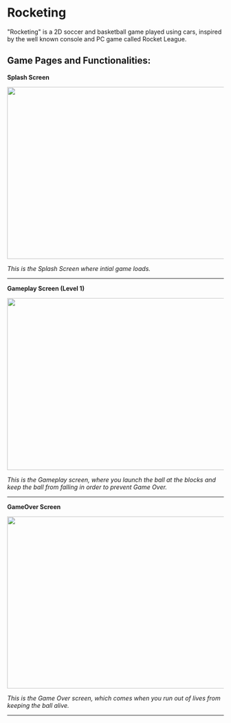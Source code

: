 # Rocketing
"Rocketing" is a 2D soccer and basketball game played using cars, inspired by the well known console and PC game called Rocket League.

## Game Pages and Functionalities:

**Splash Screen**

<img src = "../RocketingScreenshots/Shared/SplashScreen.PNG" width="600" height="400">

*This is the Splash Screen where intial game loads.*

---

**Gameplay Screen (Level 1)**

<img src = "GameplayImages/BlockBreakerGameScreen.png" width="600" height="400">

*This is the Gameplay screen, where you launch the ball at the blocks and keep the ball from falling in order to prevent Game Over.*  

---

**GameOver Screen**

<img src = "GameplayImages/BlockBreakerGameOver.png" width="600" height="400">

*This is the Game Over screen, which comes when you run out of lives from keeping the ball alive.*

--- 
